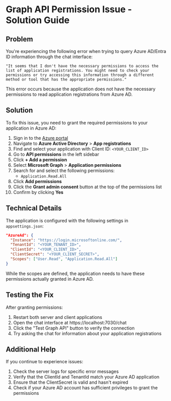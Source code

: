 # Graph API Permission Issue - Solution Guide

## Problem

You're experiencing the following error when trying to query Azure AD/Entra ID information through the chat interface:

```
"It seems that I don't have the necessary permissions to access the list of application registrations. You might need to check your permissions or try accessing this information through a different method or tool that has the appropriate permissions."
```

This error occurs because the application does not have the necessary permissions to read application registrations from Azure AD.

## Solution

To fix this issue, you need to grant the required permissions to your application in Azure AD:

1. Sign in to the [Azure portal](https://portal.azure.com)
2. Navigate to **Azure Active Directory** > **App registrations**
3. Find and select your application with Client ID: `<YOUR_CLIENT_ID>`
4. Go to **API permissions** in the left sidebar
5. Click **+ Add a permission**
6. Select **Microsoft Graph** > **Application permissions**
7. Search for and select the following permissions:
   - `Application.Read.All`
8. Click **Add permissions**
9. Click the **Grant admin consent** button at the top of the permissions list
10. Confirm by clicking **Yes**

## Technical Details

The application is configured with the following settings in `appsettings.json`:

```json
"AzureAd": {
  "Instance": "https://login.microsoftonline.com/",
  "TenantId": "<YOUR_TENANT_ID>",
  "ClientId": "<YOUR_CLIENT_ID>",
  "ClientSecret": "<YOUR_CLIENT_SECRET>",
  "Scopes": ["User.Read", "Application.Read.All"]
}
```

While the scopes are defined, the application needs to have these permissions actually granted in Azure AD.

## Testing the Fix

After granting permissions:

1. Restart both server and client applications
2. Open the chat interface at https://localhost:7030/chat
3. Click the "Test Graph API" button to verify the connection
4. Try asking the chat for information about your application registrations

## Additional Help

If you continue to experience issues:

1. Check the server logs for specific error messages
2. Verify that the ClientId and TenantId match your Azure AD application
3. Ensure that the ClientSecret is valid and hasn't expired
4. Check if your Azure AD account has sufficient privileges to grant the permissions


